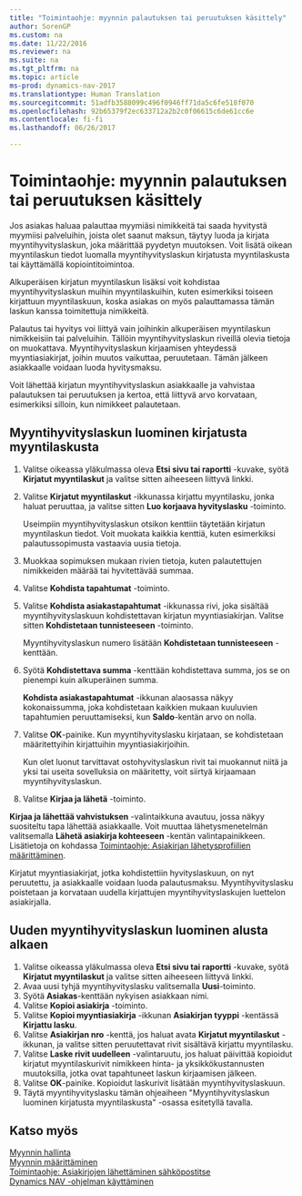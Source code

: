 ```yaml
---
title: "Toimintaohje: myynnin palautuksen tai peruutuksen käsittely"
author: SorenGP
ms.custom: na
ms.date: 11/22/2016
ms.reviewer: na
ms.suite: na
ms.tgt_pltfrm: na
ms.topic: article
ms-prod: dynamics-nav-2017
ms.translationtype: Human Translation
ms.sourcegitcommit: 51adfb3588099c496f0946ff71da5c6fe518f070
ms.openlocfilehash: 92b65379f2ec633712a2b2c0f06615c6de61cc6e
ms.contentlocale: fi-fi
ms.lasthandoff: 06/26/2017

---
```


# <a name="how-to-process-sales-returns-or-cancellations"></a>Toimintaohje: myynnin palautuksen tai peruutuksen käsittely
Jos asiakas haluaa palauttaa myymiäsi nimikkeitä tai saada hyvitystä myymiisi palveluihin, joista olet saanut maksun, täytyy luoda ja kirjata myyntihyvityslaskun, joka määrittää pyydetyn muutoksen. Voit lisätä oikean myyntilaskun tiedot luomalla myyntihyvityslaskun kirjatusta myyntilaskusta tai käyttämällä kopiointitoimintoa.

Alkuperäisen kirjatun myyntilaskun lisäksi voit kohdistaa myyntihyvityslaskun muihin myyntilaskuihin, kuten esimerkiksi toiseen kirjattuun myyntilaskuun, koska asiakas on myös palauttamassa tämän laskun kanssa toimitettuja nimikkeitä.

Palautus tai hyvitys voi liittyä vain joihinkin alkuperäisen myyntilaskun nimikkeisiin tai palveluihin. Tällöin myyntihyvityslaskun riveillä olevia tietoja on muokattava. Myyntihyvityslaskun kirjaamisen yhteydessä myyntiasiakirjat, joihin muutos vaikuttaa, peruutetaan. Tämän jälkeen asiakkaalle voidaan luoda hyvitysmaksu.

Voit lähettää kirjatun myyntihyvityslaskun asiakkaalle ja vahvistaa palautuksen tai peruutuksen ja kertoa, että liittyvä arvo korvataan, esimerkiksi silloin, kun nimikkeet palautetaan.

## <a name="to-create-a-sales-credit-memo-from-a-posted-sales-invoice"></a>Myyntihyvityslaskun luominen kirjatusta myyntilaskusta
1. Valitse oikeassa yläkulmassa oleva **Etsi sivu tai raportti** -kuvake, syötä **Kirjatut myyntilaskut** ja valitse sitten aiheeseen liittyvä linkki.  
2. Valitse **Kirjatut myyntilaskut** -ikkunassa kirjattu myyntilasku, jonka haluat peruuttaa, ja valitse sitten **Luo korjaava hyvityslasku** -toiminto.

    Useimpiin myyntihyvityslaskun otsikon kenttiin täytetään kirjatun myyntilaskun tiedot. Voit muokata kaikkia kenttiä, kuten esimerkiksi palautussopimusta vastaavia uusia tietoja.
3. Muokkaa sopimuksen mukaan rivien tietoja, kuten palautettujen nimikkeiden määrää tai hyvitettävää summaa.
4. Valitse **Kohdista tapahtumat** -toiminto.
5. Valitse **Kohdista asiakastapahtumat** -ikkunassa rivi, joka sisältää myyntihyvityslaskuun kohdistettavan kirjatun myyntiasiakirjan. Valitse sitten **Kohdistetaan tunnisteeseen** -toiminto.

    Myyntihyvityslaskun numero lisätään **Kohdistetaan tunnisteeseen** -kenttään.  
6. Syötä **Kohdistettava summa** -kenttään kohdistettava summa, jos se on pienempi kuin alkuperäinen summa.

    **Kohdista asiakastapahtumat** -ikkunan alaosassa näkyy kokonaissumma, joka kohdistetaan kaikkien mukaan kuuluvien tapahtumien peruuttamiseksi, kun **Saldo**-kentän arvo on nolla.  
7. Valitse **OK**-painike. Kun myyntihyvityslasku kirjataan, se kohdistetaan määritettyihin kirjattuihin myyntiasiakirjoihin.

    Kun olet luonut tarvittavat ostohyvityslaskun rivit tai muokannut niitä ja yksi tai useita sovelluksia on määritetty, voit siirtyä kirjaamaan myyntihyvityslaskun.
8. Valitse **Kirjaa ja lähetä** -toiminto.

**Kirjaa ja lähettää vahvistuksen** -valintaikkuna avautuu, jossa näkyy suositeltu tapa lähettää asiakkaalle. Voit muuttaa lähetysmenetelmän valitsemalla **Lähetä asiakirja kohteeseen** -kentän valintapainikkeen. Lisätietoja on kohdassa [Toimintaohje: Asiakirjan lähetysprofiilien määrittäminen](sales-how-setup-document-send-profiles.md).

Kirjatut myyntiasiakirjat, jotka kohdistettiin hyvityslaskuun, on nyt peruutettu, ja asiakkaalle voidaan luoda palautusmaksu. Myyntihyvityslasku poistetaan ja korvataan uudella kirjattujen myyntihyvityslaskujen luettelon asiakirjalla.

## <a name="to-create-a-sales-credit-memo-from-scratch"></a>Uuden myyntihyvityslaskun luominen alusta alkaen
1. Valitse oikeassa yläkulmassa oleva **Etsi sivu tai raportti** -kuvake, syötä **Kirjatut myyntilaskut** ja valitse sitten aiheeseen liittyvä linkki.
2. Avaa uusi tyhjä myyntihyvityslasku valitsemalla **Uusi**-toiminto.
3. Syötä **Asiakas**-kenttään nykyisen asiakkaan nimi.
4. Valitse **Kopioi asiakirja** -toiminto.
5. Valitse **Kopioi myyntiasiakirja** -ikkunan **Asiakirjan tyyppi** -kentässä **Kirjattu lasku**.
6. Valitse **Asiakirjan nro** -kenttä, jos haluat avata **Kirjatut myyntilaskut** -ikkunan, ja valitse sitten peruutettavat rivit sisältävä kirjattu myyntilasku.
7. Valitse **Laske rivit uudelleen** -valintaruutu, jos haluat päivittää kopioidut kirjatut myyntilaskurivit nimikkeen hinta- ja yksikkökustannusten muutoksilla, jotka ovat tapahtuneet laskun kirjaamisen jälkeen.
8. Valitse **OK**-painike. Kopioidut laskurivit lisätään myyntihyvityslaskuun.
9. Täytä myyntihyvityslasku tämän ohjeaiheen "Myyntihyvityslaskun luominen kirjatusta myyntilaskusta" -osassa esitetyllä tavalla.

## <a name="see-also"></a>Katso myös  
[Myynnin hallinta](sales-manage-sales.md)  
[Myynnin määrittäminen](sales-setup-sales.md)  
[Toimintaohje: Asiakirjojen lähettäminen sähköpostitse](ui-how-send-documents-email.md)  
[Dynamics NAV -ohjelman käyttäminen](ui-work-product.md)

